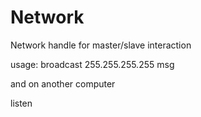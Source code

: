 # Network
Network handle for master/slave interaction

usage:
broadcast 255.255.255.255 msg

and on another computer

listen
